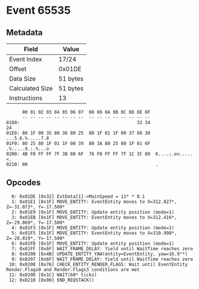 # Event 65535

## Metadata

| Field           | Value    |
|-----------------|----------|
| Event Index     | 17/24    |
| Offset          | 0x01DE   |
| Data Size       | 51 bytes |
| Calculated Size | 51 bytes |
| Instructions    | 13       |

```
      00 01 02 03 04 05 06 07  08 09 0A 0B 0C 0D 0E 0F
      -- -- -- -- -- -- -- --  -- -- -- -- -- -- -- --
01D0:                                            32 34                24
01E0: 80 1F 00 35 80 36 80 25  80 1F 01 1F 00 37 80 38  ...5.6.%.....7.8
01F0: 80 25 80 1F 01 1F 00 39  80 3A 80 25 80 1F 01 6F  .%.....9.:.%...o
0200: 4B F8 FF FF 7F 3B 80 6F  76 F8 FF FF 7F 1C 3C 80  K....;.ov.....<.
0210: 00                                                .               
```

## Opcodes

```
  0: 0x01DE [0x32] ExtData[1]->MainSpeed = 11* * 0.1
  1: 0x01E1 [0x1F] MOVE_ENTITY: EventEntity moves to X=312.827*, Z=-31.073*, Y=-17.500*
  2: 0x01E9 [0x1F] MOVE_ENTITY: Update entity position (mode=1)
  3: 0x01EB [0x1F] MOVE_ENTITY: EventEntity moves to X=312.416*, Z=-29.869*, Y=-17.500*
  4: 0x01F3 [0x1F] MOVE_ENTITY: Update entity position (mode=1)
  5: 0x01F5 [0x1F] MOVE_ENTITY: EventEntity moves to X=310.998*, Z=-28.819*, Y=-17.500*
  6: 0x01FD [0x1F] MOVE_ENTITY: Update entity position (mode=1)
  7: 0x01FF [0x6F] WAIT_FRAME_DELAY: Yield until WaitTime reaches zero
  8: 0x0200 [0x4B] UPDATE_ENTITY_YAW(entity=EventEntity, yaw=16.9°*)
  9: 0x0207 [0x6F] WAIT_FRAME_DELAY: Yield until WaitTime reaches zero
 10: 0x0208 [0x76] CHECK_ENTITY_RENDER_FLAGS: Wait until EventEntity Render.Flags0 and Render.Flags3 conditions are met
 11: 0x020D [0x1C] WAIT(60* ticks)
 12: 0x0210 [0x00] END_REQSTACK()
```
